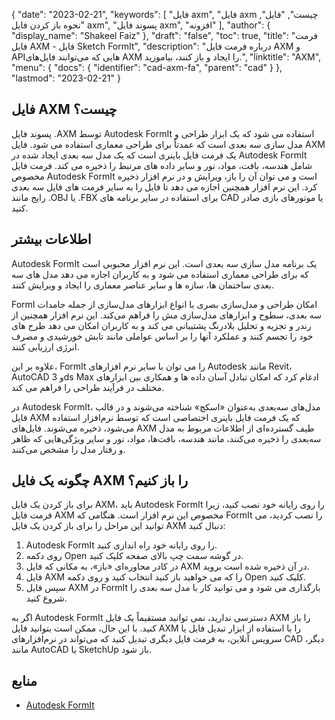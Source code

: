 {
  "date": "2023-02-21",
  "keywords": [
"فایل axm",
"فایل axm چیست",
"فایل",
"نحوه باز کردن فایل axm",
"پسوند فایل axm",
"افزونه"
],
  "author": {
    "display_name": "Shakeel Faiz"
},
  "draft": "false",
  "toc": true,
  "title": "فرمت فایل AXM - فایل Sketch FormIt",
  "description": "درباره فرمت فایل AXM و APIهایی که می‌توانند فایل‌های AXM را ایجاد و باز کنند، بیاموزید.",
  "linktitle": "AXM",
  "menu": {
    "docs": {
      "identifier": "cad-axm-fa",
      "parent": "cad"
}
},
  "lastmod": "2023-02-21"
}

## فایل AXM چیست؟

پسوند فایل .AXM توسط Autodesk FormIt استفاده می شود که یک ابزار طراحی و مدل سازی سه بعدی است که عمدتاً برای طراحی معماری استفاده می شود. فایل AXM یک فرمت فایل باینری است که یک مدل سه بعدی ایجاد شده در Autodesk FormIt شامل هندسه، بافت، مواد، نور و سایر داده های مرتبط را ذخیره می کند. فرمت فایل مخصوص Autodesk FormIt است و می توان آن را باز، ویرایش و در نرم افزار ذخیره کرد. این نرم افزار همچنین اجازه می دهد تا فایل را به سایر فرمت های فایل سه بعدی رایج مانند .OBJ یا .FBX برای استفاده در سایر برنامه های CAD یا موتورهای بازی صادر کنید.

## اطلاعات بیشتر

Autodesk FormIt یک برنامه مدل سازی سه بعدی است. این نرم افزار محبوبی است که برای طراحی معماری استفاده می شود و به کاربران اجازه می دهد مدل های سه بعدی ساختمان ها، سازه ها و سایر عناصر معماری را ایجاد و ویرایش کنند.

FormI امکان طراحی و مدل‌سازی بصری با انواع ابزارهای مدل‌سازی از جمله جامدات سه بعدی، سطوح و ابزارهای مدل‌سازی مش را فراهم می‌کند. این نرم افزار همچنین از رندر و تجزیه و تحلیل بلادرنگ پشتیبانی می کند و به کاربران امکان می دهد طرح های خود را تجسم کنند و عملکرد آنها را بر اساس عواملی مانند تابش خورشیدی و مصرف انرژی ارزیابی کنند.

علاوه بر این، FormIt را می توان با سایر نرم افزارهای Autodesk مانند Revit، AutoCAD و 3ds Max ادغام کرد که امکان تبادل آسان داده ها و همکاری بین ابزارهای مختلف در فرآیند طراحی را فراهم می کند.

در Autodesk FormIt، مدل‌های سه‌بعدی به‌عنوان «اسکچ» شناخته می‌شوند و در قالب فایل AXM که یک فرمت فایل باینری اختصاصی است که توسط نرم‌افزار استفاده می‌شود، ذخیره می‌شوند. فایل‌های AXM طیف گسترده‌ای از اطلاعات مربوط به مدل سه‌بعدی را ذخیره می‌کنند، مانند هندسه، بافت‌ها، مواد، نور و سایر ویژگی‌هایی که ظاهر و رفتار مدل را مشخص می‌کنند.

## چگونه یک فایل AXM را باز کنیم؟

برای باز کردن یک فایل AXM، باید Autodesk FormIt را روی رایانه خود نصب کنید، زیرا فرمت فایل AXM مخصوص این نرم افزار است. هنگامی که FormIt را نصب کردید، می توانید این مراحل را برای باز کردن یک فایل AXM دنبال کنید:

1. Autodesk FormIt را روی رایانه خود راه اندازی کنید.
2. روی دکمه Open در گوشه سمت چپ بالای صفحه کلیک کنید.
3. در کادر محاوره‌ای «باز»، به مکانی که فایل AXM در آن ذخیره شده است بروید.
4. فایل AXM را که می خواهید باز کنید انتخاب کنید و روی دکمه Open کلیک کنید.
5. سپس فایل AXM در FormIt بارگذاری می شود و می توانید کار با مدل سه بعدی را شروع کنید.

اگر به Autodesk FormIt دسترسی ندارید، نمی توانید مستقیماً یک فایل AXM را باز کنید. با این حال، ممکن است بتوانید فایل AXM را با استفاده از ابزار تبدیل فایل یا سرویس آنلاین، به فرمت فایل دیگری تبدیل کنید که می‌تواند در نرم‌افزارهای CAD دیگر، مانند AutoCAD یا SketchUp باز شود.

## منابع
* [Autodesk FormIt](https://formit.autodesk.com/)
